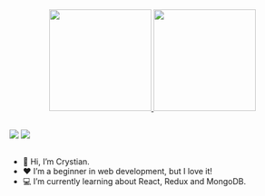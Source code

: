  
 
 ##
 
 <div align="center">
  <a href="https://github.com/CrystianBM">
  <img height="180em" src="https://github-readme-stats.vercel.app/api?username=CrystianBM&show_icons=true&theme=city_lights&include_all_commits=true&count_private=true"/>
  <img height="180em" src="https://github-readme-stats.vercel.app/api/top-langs/?username=CrystianBM&layout=compact&langs_count=7&theme=city_lights"/></a>
</div>
 
 ##

  <a href = "mailto:cbm2003x1@gmail.com"><img src="https://img.shields.io/badge/-Gmail-%23333?style=for-the-badge&logo=gmail&logoColor=white" target="_blank"></a>
  <a href="https://www.linkedin.com/in/crystian-marques-057462228/" target="_blank"><img src="https://img.shields.io/badge/-LinkedIn-%230077B5?style=for-the-badge&logo=linkedin&logoColor=white" target="_blank"></a>
  
##

- 👋 Hi, I’m Crystian.
- ❤️ I’m a beginner in web development, but I love it!
- 💻 I’m currently learning about React, Redux and MongoDB.

<!---
CrystianBM/CrystianBM is a ✨ special ✨ repository because its `README.md` (this file) appears on your GitHub profile.
You can click the Preview link to take a look at your changes.
--->
